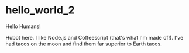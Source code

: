 # hello_world_2

Hello Humans!

Hubot here. I like Node.js and Coffeescript (that's what I'm made of!).
I've had tacos on the moon and find them far superior to Earth tacos.
